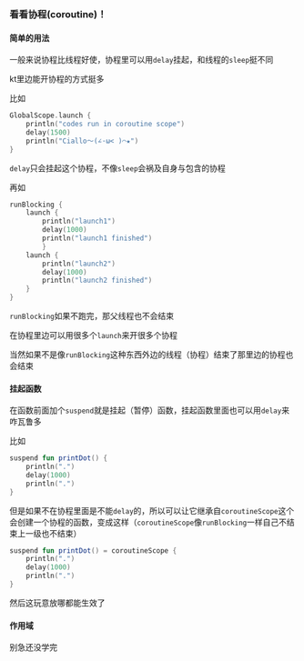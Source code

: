### 看看协程(coroutine)！

#### 简单的用法

一般来说协程比线程好使，协程里可以用`delay`挂起，和线程的`sleep`挺不同

kt里边能开协程的方式挺多

比如

```kotlin
GlobalScope.launch {
    println("codes run in coroutine scope")
    delay(1500) 
    println("Ciallo～(∠·ω< )⌒★")
}
```

`delay`只会挂起这个协程，不像`sleep`会祸及自身与包含的协程

再如

```kotlin
runBlocking { 
    launch { 
        println("launch1")
        delay(1000)
        println("launch1 finished")
        }
    launch { 
        println("launch2")
        delay(1000)
        println("launch2 finished")
    }
}
```

`runBlocking`如果不跑完，那父线程也不会结束

在协程里边可以用很多个`launch`来开很多个协程

当然如果不是像`runBlocking`这种东西外边的线程（协程）结束了那里边的协程也会结束

#### 挂起函数

在函数前面加个`suspend`就是挂起（暂停）函数，挂起函数里面也可以用`delay`来咋瓦鲁多

比如

```kotlin
suspend fun printDot() {
    println(".")
    delay(1000)
    println(".")
}
```

但是如果不在协程里面是不能`delay`的，所以可以让它继承自`coroutineScope`这个会创建一个协程的函数，变成这样（`coroutineScope`像`runBlocking`一样自己不结束上一级也不结束）

```kotlin
suspend fun printDot() = coroutineScope {
    println(".")
    delay(1000)
    println(".")
}
```

然后这玩意放哪都能生效了



#### 作用域

别急还没学完

